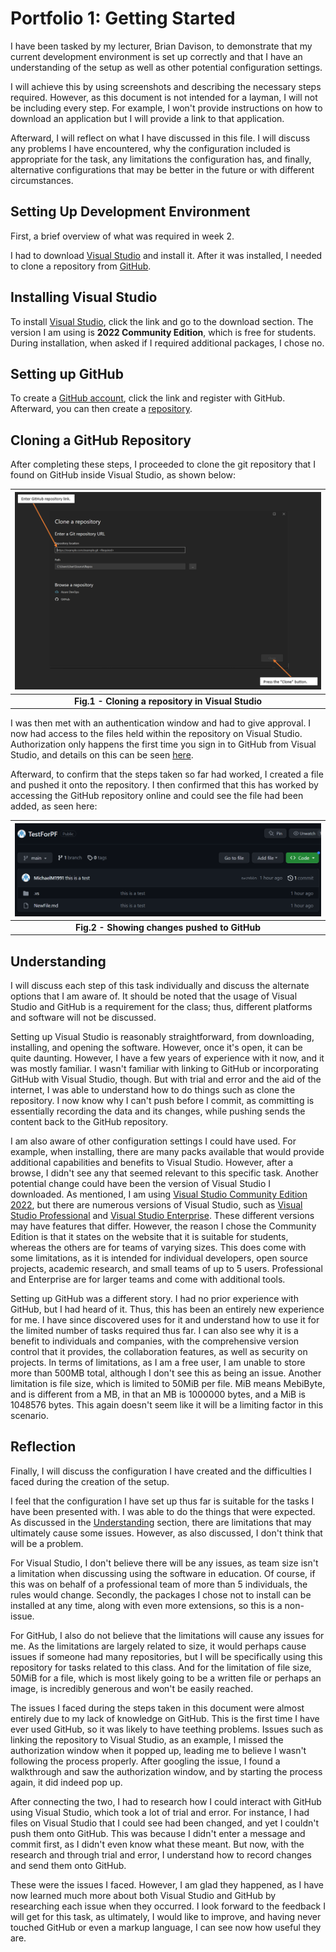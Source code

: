 # Portfolio 1: Getting Started

I have been tasked by my lecturer, Brian Davison, to demonstrate that my current development environment is set up correctly and that I have an understanding of the setup as well as other potential configuration settings.

I will achieve this by using screenshots and describing the necessary steps required. However, as this document is not intended for a layman, I will not be including every step. For example, I won't provide instructions on how to download an application but I will provide a link to that application.

Afterward, I will reflect on what I have discussed in this file. I will discuss any problems I have encountered, why the configuration included is appropriate for the task, any limitations the configuration has, and finally, alternative configurations that may be better in the future or with different circumstances.

## Setting Up Development Environment

First, a brief overview of what was required in week 2. 

I had to download [Visual Studio](https://visualstudio.microsoft.com/) and install it. After it was installed, I needed to clone a repository from [GitHub](https://github.com/). 

## Installing Visual Studio

To install [Visual Studio](https://visualstudio.microsoft.com/), click the link and go to the download section. The version I am using is **2022 Community Edition**, which is free for students. During installation, when asked if I required additional packages, I chose no.

## Setting up GitHub

To create a [GitHub account](https://github.com/), click the link and register with GitHub. Afterward, you can then create a [repository](https://docs.github.com/en/repositories/creating-and-managing-repositories/about-repositories). 

## Cloning a GitHub Repository

After completing these steps, I proceeded to clone the git repository that I found on GitHub inside Visual Studio, as shown below:  

| ![Cloning a repository](images/SSClone.png "This shows the page to clone the repo as well as additional boxes showing where to add the link and where to click") |
|:--:|
| <b> Fig.1 - Cloning a repository in Visual Studio </b> |

I was then met with an authentication window and had to give approval. I now had access to the files held within the repository on Visual Studio. Authorization only happens the first time you sign in to GitHub from Visual Studio, and details on this can be seen [here](https://learn.microsoft.com/en-us/visualstudio/version-control/git-clone-repository?view=vs-2022).

Afterward, to confirm that the steps taken so far had worked, I created a file and pushed it onto the repository. I then confirmed that this has worked by accessing the GitHub repository online and could see the file had been added, as seen here:

| ![Showing changes](images/GHChanges.png "This image shows that a change had been made successfully on GitHub") |
|:--:|
| <b> Fig.2 - Showing changes pushed to GitHub </b> |

## Understanding <a name = "understanding"></a>

I will discuss each step of this task individually and discuss the alternate options that I am aware of. It should be noted that the usage of Visual Studio and GitHub is a requirement for the class; thus, different platforms and software will not be discussed.

Setting up Visual Studio is reasonably straightforward, from downloading, installing, and opening the software. However, once it's open, it can be quite daunting. However, I have a few years of experience with it now, and it was mostly familiar. I wasn't familiar with linking to GitHub or incorporating GitHub with Visual Studio, though. But with trial and error and the aid of the internet, I was able to understand how to do things such as clone the repository. I now know why I can't push before I commit, as committing is essentially recording the data and its changes, while pushing sends the content back to the GitHub repository.

I am also aware of other configuration settings I could have used. For example, when installing, there are many packs available that would provide additional capabilities and benefits to Visual Studio. However, after a browse, I didn't see any that seemed relevant to this specific task. Another potential change could have been the version of Visual Studio I downloaded. As mentioned, I am using [Visual Studio Community Edition 2022](https://visualstudio.microsoft.com/vs/), but there are numerous versions of Visual Studio, such as [Visual Studio Professional](https://visualstudio.microsoft.com/vs/professional/) and [Visual Studio Enterprise](https://visualstudio.microsoft.com/vs/enterprise/). These different versions may have features that differ. However, the reason I chose the Community Edition is that it states on the website that it is suitable for students, whereas the others are for teams of varying sizes. This does come with some limitations, as it is intended for individual developers, open source projects, academic research, and small teams of up to 5 users. Professional and Enterprise are for larger teams and come with additional tools.

Setting up GitHub was a different story. I had no prior experience with GitHub, but I had heard of it. Thus, this has been an entirely new experience for me. I have since discovered uses for it and understand how to use it for the limited number of tasks required thus far. I can also see why it is a benefit to individuals and companies, with the comprehensive version control that it provides, the collaboration features, as well as security on projects. In terms of limitations, as I am a free user, I am unable to store more than 500MB total, although I don't see this as being an issue. Another limitation is file size, which is limited to 50MiB per file. MiB means MebiByte, and is different from a MB, in that an MB is 1000000 bytes, and a MiB is 1048576 bytes. This again doesn't seem like it will be a limiting factor in this scenario.

## Reflection

Finally, I will discuss the configuration I have created and the difficulties I faced during the creation of the setup.

I feel that the configuration I have set up thus far is suitable for the tasks I have been presented with. I was able to do the things that were expected. As discussed in the [Understanding](#understanding) section, there are limitations that may ultimately cause some issues. However, as also discussed, I don't think that will be a problem.

For Visual Studio, I don't believe there will be any issues, as team size isn't a limitation when discussing using the software in education. Of course, if this was on behalf of a professional team of more than 5 individuals, the rules would change. Secondly, the packages I chose not to install can be installed at any time, along with even more extensions, so this is a non-issue.

For GitHub, I also do not believe that the limitations will cause any issues for me. As the limitations are largely related to size, it would perhaps cause issues if someone had many repositories, but I will be specifically using this repository for tasks related to this class. And for the limitation of file size, 50MiB for a file, which is most likely going to be a written file or perhaps an image, is incredibly generous and won't be easily reached.

The issues I faced during the steps taken in this document were almost entirely due to my lack of knowledge on GitHub. This is the first time I have ever used GitHub, so it was likely to have teething problems. Issues such as linking the repository to Visual Studio, as an example, I missed the authorization window when it popped up, leading me to believe I wasn't following the process properly. After googling the issue, I found a walkthrough and saw the authorization window, and by starting the process again, it did indeed pop up.

After connecting the two, I had to research how I could interact with GitHub using Visual Studio, which took a lot of trial and error. For instance, I had files on Visual Studio that I could see had been changed, and yet I couldn't push them onto GitHub. This was because I didn't enter a message and commit first, as I didn't even know what these meant. But now, with the research and through trial and error, I understand how to record changes and send them onto GitHub.

These were the issues I faced. However, I am glad they happened, as I have now learned much more about both Visual Studio and GitHub by researching each issue when they occurred. I look forward to the feedback I will get for this task, as ultimately, I would like to improve, and having never touched GitHub or even a markup language, I can see now how useful they are.
